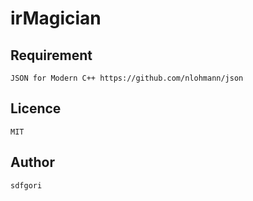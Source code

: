 # irMagician

## Requirement

	JSON for Modern C++ https://github.com/nlohmann/json

## Licence

	MIT

## Author
	
	sdfgori
